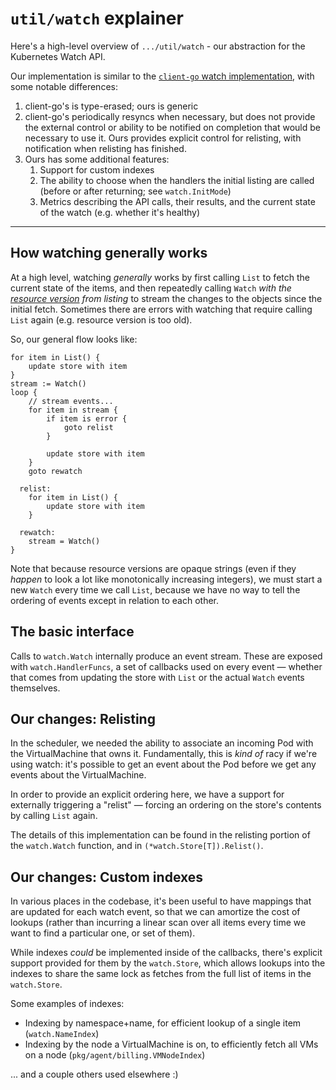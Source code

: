 # `util/watch` explainer

Here's a high-level overview of `.../util/watch` - our abstraction for the Kubernetes Watch API.

Our implementation is similar to the [`client-go` watch implementation], with some notable
differences:

1. client-go's is type-erased; ours is generic
2. client-go's periodically resyncs when necessary, but does not provide the external control or
   ability to be notified on completion that would be necessary to use it. Ours provides explicit
   control for relisting, with notification when relisting has finished.
3. Ours has some additional features:
    1. Support for custom indexes
    2. The ability to choose when the handlers the initial listing are called (before or after
       returning; see `watch.InitMode`)
    3. Metrics describing the API calls, their results, and the current state of the watch (e.g.
       whether it's healthy)

[`client-go` watch implementation]: https://pkg.go.dev/k8s.io/client-go/tools/watch

---

## How watching generally works

At a high level, watching _generally_ works by first calling `List` to fetch the current state of
the items, and then repeatedly calling `Watch` _with the [resource version] from listing_ to stream
the changes to the objects since the initial fetch. Sometimes there are errors with watching that
require calling `List` again (e.g. resource version is too old).

[resource version]: https://kubernetes.io/docs/reference/using-api/api-concepts/#resource-versions

So, our general flow looks like:

```
for item in List() {
    update store with item
}
stream := Watch()
loop {
    // stream events...
    for item in stream {
        if item is error {
            goto relist
        }

        update store with item
    }
    goto rewatch

  relist:
    for item in List() {
        update store with item
    }

  rewatch:
    stream = Watch()
}
```

Note that because resource versions are opaque strings (even if they _happen_ to look a lot like
monotonically increasing integers), we must start a new `Watch` every time we call `List`, because
we have no way to tell the ordering of events except in relation to each other.

## The basic interface

Calls to `watch.Watch` internally produce an event stream. These are exposed with
`watch.HandlerFuncs`, a set of callbacks used on every event — whether that comes from updating the
store with `List` or the actual `Watch` events themselves.

## Our changes: Relisting

In the scheduler, we needed the ability to associate an incoming Pod with the VirtualMachine that
owns it. Fundamentally, this is _kind of_ racy if we're using watch: it's possible to get an event
about the Pod before we get any events about the VirtualMachine.

In order to provide an explicit ordering here, we have a support for externally triggering a
"relist" — forcing an ordering on the store's contents by calling `List` again.

The details of this implementation can be found in the relisting portion of the `watch.Watch`
function, and in `(*watch.Store[T]).Relist()`.

## Our changes: Custom indexes

In various places in the codebase, it's been useful to have mappings that are updated for each watch
event, so that we can amortize the cost of lookups (rather than incurring a linear scan over all
items every time we want to find a particular one, or set of them).

While indexes _could_ be implemented inside of the callbacks, there's explicit support provided for
them by the `watch.Store`, which allows lookups into the indexes to share the same lock as fetches
from the full list of items in the `watch.Store`.

Some examples of indexes:

- Indexing by namespace+name, for efficient lookup of a single item (`watch.NameIndex`)
- Indexing by the node a VirtualMachine is on, to efficiently fetch all VMs on a node
    (`pkg/agent/billing.VMNodeIndex`)

... and a couple others used elsewhere :)

